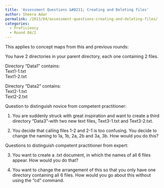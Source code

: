 ```yaml
---
title: 'Assessment Questions &#8211; Creating and Deleting files'
author: Sheera Adar
permalink: /2013/04/assessment-questions-creating-and-deleting-files/
categories:
  - Proficiency
  - Round 04/2
---
```

This applies to concept maps from this and previous rounds:

You have 2 directories in your parent directory, each one containing 2 files.

Directory “Data1” contains:  
Text1-1.txt  
Text1-2.txt

Directory “Data2” contains:  
Text2-1.txt  
Text2-2.txt

Question to distinguish novice from competent practitioner:

1) You are suddenly struck with great inspiration and want to create a third directory “Data3”-with two new text files, Text3-1.txt and Text3-2.txt.

2) You decide that calling files 1-2 and 2-1 is too confusing. You decide to change the naming to 1a, 1b, 2a, 2b and 3a, 3b. How would you do this?

Questions to distinguish competent practitioner from expert:

3) You want to create a .txt document, in which the names of all 6 files appear. How would you do that?

4) You want to change the arrangement of this so that you only have one directory containing all 6 files. How would you go about this without using the “cd” command.

&nbsp;
